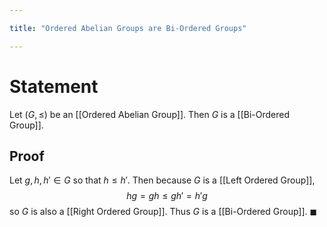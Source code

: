 ```yaml
---

title: "Ordered Abelian Groups are Bi-Ordered Groups"

---
```

# Statement
Let $(G, \leq)$ be an [[Ordered Abelian Group]]. Then $G$ is a [[Bi-Ordered Group]].

## Proof
Let $g, h, h' \in G$ so that $h \leq h'$. Then because $G$ is a [[Left Ordered Group]],
$$hg = gh \leq gh' = h'g$$
so $G$ is also a [[Right Ordered Group]]. Thus $G$ is a [[Bi-Ordered Group]]. $\blacksquare$